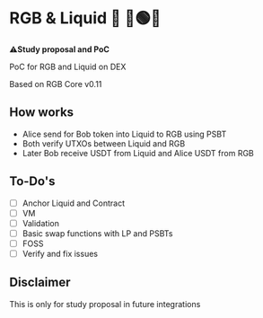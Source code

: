# RGB & Liquid 🌊 🔴🟢🔵

⚠️**Study proposal and PoC**

PoC for RGB and Liquid on DEX

Based on RGB Core v0.11

## How works

- Alice send for Bob token into Liquid to RGB using PSBT
- Both verify UTXOs between Liquid and RGB
- Later Bob receive USDT from Liquid and Alice USDT from RGB
  
## To-Do's

- [ ] Anchor Liquid and Contract
- [ ] VM
- [ ] Validation
- [ ] Basic swap functions with LP and PSBTs
- [ ] FOSS
- [ ] Verify and fix issues

## Disclaimer

This is only for study proposal in future integrations
